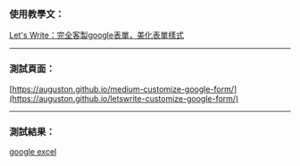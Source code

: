 ### 使用教學文：
[Let's Write：完全客製google表單，美化表單樣式](https://letswrite.tw/custom-google-form/)


---


### 測試頁面：
[https://auguston.github.io/medium-customize-google-form/](https://auguston.github.io/letswrite-customize-google-form/)


---


### 測試結果：
[google excel](https://docs.google.com/spreadsheets/d/15QiZEKyMMmpbj7cvJ_fPX5Eh1x9BzXOtfONFIM2V64o/edit)
